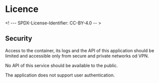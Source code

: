 # Licence

<! --- SPDX-License-Identifier: CC-BY-4.0  -- >

## Security

Access to the container, its logs and the API of this application should be limited and
accessible only from secure and private networks od VPN.

No API of this service should be available to the public.

The application does not support user authentication.
